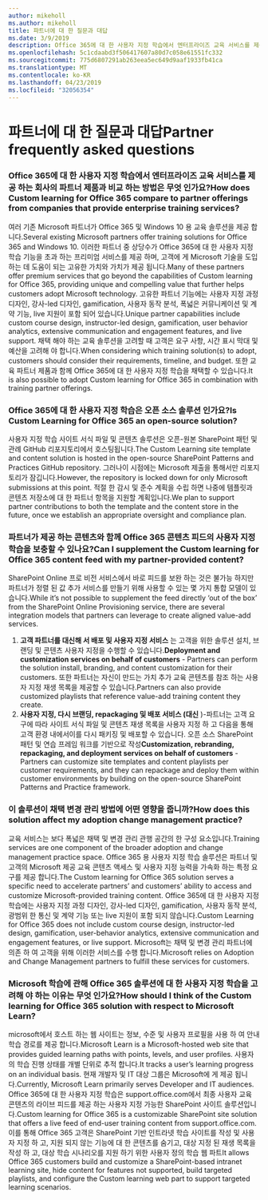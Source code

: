 ```yaml
---
author: mikeholl
ms.author: mikeholl
title: 파트너에 대 한 질문과 대답
ms.date: 3/9/2019
description: Office 365에 대 한 사용자 지정 학습에서 엔터프라이즈 교육 서비스를 제공 하는 회사의 파트너 제품과 비교 하는 방법은 무엇 인가요?
ms.openlocfilehash: 5c1cdaabd3f506417607a80d7c058e61551fc332
ms.sourcegitcommit: 775d6807291ab263eea5ec649d9aaf1933fb41ca
ms.translationtype: MT
ms.contentlocale: ko-KR
ms.lasthandoff: 04/23/2019
ms.locfileid: "32056354"
---
```

# <a name="partner-frequently-asked-questions"></a><span data-ttu-id="b2ac2-103">파트너에 대 한 질문과 대답</span><span class="sxs-lookup"><span data-stu-id="b2ac2-103">Partner frequently asked questions</span></span>

### <a name="how-does-custom-learning-for-office-365-compare-to-partner-offerings-from-companies-that-provide-enterprise-training-services"></a><span data-ttu-id="b2ac2-104">Office 365에 대 한 사용자 지정 학습에서 엔터프라이즈 교육 서비스를 제공 하는 회사의 파트너 제품과 비교 하는 방법은 무엇 인가요?</span><span class="sxs-lookup"><span data-stu-id="b2ac2-104">How does Custom learning for Office 365 compare to partner offerings from companies that provide enterprise training services?</span></span>
<span data-ttu-id="b2ac2-105">여러 기존 Microsoft 파트너가 Office 365 및 Windows 10 용 교육 솔루션을 제공 합니다.</span><span class="sxs-lookup"><span data-stu-id="b2ac2-105">Several existing Microsoft partners offer training solutions for Office 365 and Windows 10.</span></span> <span data-ttu-id="b2ac2-106">이러한 파트너 중 상당수가 Office 365에 대 한 사용자 지정 학습 기능을 초과 하는 프리미엄 서비스를 제공 하며, 고객에 게 Microsoft 기술을 도입 하는 데 도움이 되는 고유한 가치와 가치가 제공 됩니다.</span><span class="sxs-lookup"><span data-stu-id="b2ac2-106">Many of these partners offer premium services that go beyond the capabilities of Custom learning for Office 365, providing unique and compelling value that further helps customers adopt Microsoft technology.</span></span> <span data-ttu-id="b2ac2-107">고유한 파트너 기능에는 사용자 지정 과정 디자인, 강사-led 디자인, gamification, 사용자 동작 분석, 폭넓은 커뮤니케이션 및 계약 기능, live 지원이 포함 되어 있습니다.</span><span class="sxs-lookup"><span data-stu-id="b2ac2-107">Unique partner capabilities include custom course design, instructor-led design, gamification, user behavior analytics, extensive communication and engagement features, and live support.</span></span> <span data-ttu-id="b2ac2-108">채택 해야 하는 교육 솔루션을 고려할 때 고객은 요구 사항, 시간 표시 막대 및 예산을 고려해 야 합니다.</span><span class="sxs-lookup"><span data-stu-id="b2ac2-108">When considering which training solution(s) to adopt, customers should consider their requirements, timeline, and budget.</span></span> <span data-ttu-id="b2ac2-109">또한 교육 파트너 제품과 함께 Office 365에 대 한 사용자 지정 학습을 채택할 수 있습니다.</span><span class="sxs-lookup"><span data-stu-id="b2ac2-109">It is also possible to adopt Custom learning for Office 365 in combination with training partner offerings.</span></span>
 
### <a name="is-custom-learning-for-office-365-an-open-source-solution"></a><span data-ttu-id="b2ac2-110">Office 365에 대 한 사용자 지정 학습은 오픈 소스 솔루션 인가요?</span><span class="sxs-lookup"><span data-stu-id="b2ac2-110">Is Custom Learning for Office 365 an open-source solution?</span></span>
<span data-ttu-id="b2ac2-111">사용자 지정 학습 사이트 서식 파일 및 콘텐츠 솔루션은 오픈-원본 SharePoint 패턴 및 관례 GitHub 리포지토리에서 호스팅됩니다.</span><span class="sxs-lookup"><span data-stu-id="b2ac2-111">The Custom Learning site template and content solution is hosted in the open-source SharePoint Patterns and Practices GitHub repository.</span></span> <span data-ttu-id="b2ac2-112">그러나이 시점에는 Microsoft 제출을 통해서만 리포지토리가 잠깁니다.</span><span class="sxs-lookup"><span data-stu-id="b2ac2-112">However, the repository is locked down for only Microsoft submissions at this point.</span></span> <span data-ttu-id="b2ac2-113">적절 한 감시 및 준수 계획을 수립 하면 나중에 템플릿과 콘텐츠 저장소에 대 한 파트너 항목을 지원할 계획입니다.</span><span class="sxs-lookup"><span data-stu-id="b2ac2-113">We plan to support partner contributions to both the template and the content store in the future, once we establish an appropriate oversight and compliance plan.</span></span>  

### <a name="can-i-supplement-the-custom-learning-for-office-365-content-feed-with-my-partner-provided-content"></a><span data-ttu-id="b2ac2-114">파트너가 제공 하는 콘텐츠와 함께 Office 365 콘텐츠 피드의 사용자 지정 학습을 보충할 수 있나요?</span><span class="sxs-lookup"><span data-stu-id="b2ac2-114">Can I supplement the Custom learning for Office 365 content feed with my partner-provided content?</span></span> 
<span data-ttu-id="b2ac2-115">SharePoint Online 프로 비전 서비스에서 바로 피드를 보완 하는 것은 불가능 하지만 파트너가 정렬 된 값 추가 서비스를 만들기 위해 사용할 수 있는 몇 가지 통합 모델이 있습니다.</span><span class="sxs-lookup"><span data-stu-id="b2ac2-115">While it’s not possible to supplement the feed directly ‘out of the box’ from the SharePoint Online Provisioning service, there are several integration models that partners can leverage to create aligned value-add services.</span></span>

1. <span data-ttu-id="b2ac2-116">**고객 파트너를 대신해 서 배포 및 사용자 지정 서비스** 는 고객을 위한 솔루션 설치, 브랜딩 및 콘텐츠 사용자 지정을 수행할 수 있습니다.</span><span class="sxs-lookup"><span data-stu-id="b2ac2-116">**Deployment and customization services on behalf of customers** - Partners can perform the solution install, branding, and content customization for their customers.</span></span> <span data-ttu-id="b2ac2-117">또한 파트너는 자신이 만드는 가치 추가 교육 콘텐츠를 참조 하는 사용자 지정 재생 목록을 제공할 수 있습니다.</span><span class="sxs-lookup"><span data-stu-id="b2ac2-117">Partners can also provide customized playlists that reference value-add training content they create.</span></span> 
2. <span data-ttu-id="b2ac2-118">**사용자 지정, 다시 브랜딩, repackaging 및 배포 서비스 (대신** )-파트너는 고객 요구에 따라 사이트 서식 파일 및 콘텐츠 재생 목록을 사용자 지정 하 고 다음을 통해 고객 환경 내에서이를 다시 패키징 및 배포할 수 있습니다. 오픈 소스 SharePoint 패턴 및 연습 프레임 워크를 기반으로 작성</span><span class="sxs-lookup"><span data-stu-id="b2ac2-118">**Customization, rebranding, repackaging, and deployment services on behalf of customers** - Partners can customize site templates and content playlists per customer requirements, and they can repackage and deploy them within customer environments by building on the open-source SharePoint Patterns and Practice framework.</span></span> 

### <a name="how-does-this-solution-affect-my-adoption-change-management-practice"></a><span data-ttu-id="b2ac2-119">이 솔루션이 채택 변경 관리 방법에 어떤 영향을 줍니까?</span><span class="sxs-lookup"><span data-stu-id="b2ac2-119">How does this solution affect my adoption change management practice?</span></span> 
<span data-ttu-id="b2ac2-120">교육 서비스는 보다 폭넓은 채택 및 변경 관리 관행 공간의 한 구성 요소입니다.</span><span class="sxs-lookup"><span data-stu-id="b2ac2-120">Training services are one component of the broader adoption and change management practice space.</span></span> <span data-ttu-id="b2ac2-121">Office 365 용 사용자 지정 학습 솔루션은 파트너 및 고객의 Microsoft 제공 교육 콘텐츠 액세스 및 사용자 지정 능력을 가속화 하는 특정 요구를 제공 합니다.</span><span class="sxs-lookup"><span data-stu-id="b2ac2-121">The Custom learning for Office 365 solution serves a specific need to accelerate partners’ and customers’ ability to access and customize Microsoft-provided training content.</span></span> <span data-ttu-id="b2ac2-122">Office 365에 대 한 사용자 지정 학습에는 사용자 지정 과정 디자인, 강사-led 디자인, gamification, 사용자 동작 분석, 광범위 한 통신 및 계약 기능 또는 live 지원이 포함 되지 않습니다.</span><span class="sxs-lookup"><span data-stu-id="b2ac2-122">Custom Learning for Office 365 does not include custom course design, instructor-led design, gamification, user-behavior analytics, extensive communication and engagement features, or live support.</span></span> <span data-ttu-id="b2ac2-123">Microsoft는 채택 및 변경 관리 파트너에 의존 하 여 고객을 위해 이러한 서비스를 수행 합니다.</span><span class="sxs-lookup"><span data-stu-id="b2ac2-123">Microsoft relies on Adoption and Change Management partners to fulfill these services for customers.</span></span> 

### <a name="how-should-i-think-of-the-custom-learning-for-office-365-solution-with-respect-to-microsoft-learn"></a><span data-ttu-id="b2ac2-124">Microsoft 학습에 관해 Office 365 솔루션에 대 한 사용자 지정 학습을 고려해 야 하는 이유는 무엇 인가요?</span><span class="sxs-lookup"><span data-stu-id="b2ac2-124">How should I think of the Custom learning for Office 365 solution with respect to Microsoft Learn?</span></span>
<span data-ttu-id="b2ac2-125">microsoft에서 호스트 하는 웹 사이트는 정보, 수준 및 사용자 프로필을 사용 하 여 안내 학습 경로를 제공 합니다.</span><span class="sxs-lookup"><span data-stu-id="b2ac2-125">Microsoft Learn is a Microsoft-hosted web site that provides guided learning paths with points, levels, and user profiles.</span></span> <span data-ttu-id="b2ac2-126">사용자의 학습 진행 상태를 개별 단위로 추적 합니다.</span><span class="sxs-lookup"><span data-stu-id="b2ac2-126">It tracks a user’s learning progress on an individual basis.</span></span> <span data-ttu-id="b2ac2-127">현재 개발자 및 IT 대상 그룹은 Microsoft에 게 제공 됩니다.</span><span class="sxs-lookup"><span data-stu-id="b2ac2-127">Currently, Microsoft Learn primarily serves Developer and IT audiences.</span></span> <span data-ttu-id="b2ac2-128">Office 365에 대 한 사용자 지정 학습은 support.office.com에서 최종 사용자 교육 콘텐츠의 라이브 피드를 제공 하는 사용자 지정 가능한 SharePoint 사이트 솔루션입니다.</span><span class="sxs-lookup"><span data-stu-id="b2ac2-128">Custom learning for Office 365 is a customizable SharePoint site solution that offers a live feed of end-user training content from support.office.com.</span></span> <span data-ttu-id="b2ac2-129">이를 통해 Office 365 고객은 SharePoint 기반 인트라넷 학습 사이트를 작성 및 사용자 지정 하 고, 지원 되지 않는 기능에 대 한 콘텐츠를 숨기고, 대상 지정 된 재생 목록을 작성 하 고, 대상 학습 시나리오를 지원 하기 위한 사용자 정의 학습 웹 파트</span><span class="sxs-lookup"><span data-stu-id="b2ac2-129">It allows Office 365 customers build and customize a SharePoint-based intranet learning site, hide content for features not supported, build targeted playlists, and configure the Custom learning web part to support targeted learning scenarios.</span></span>

